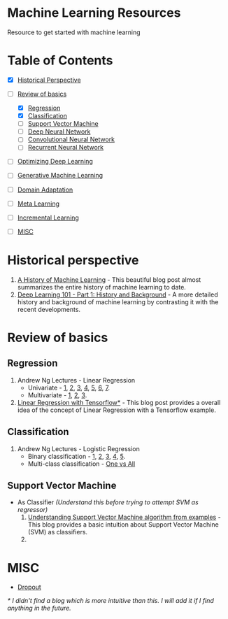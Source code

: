 # Machine Learning Resources
Resource to get started with machine learning

Table of Contents
=================

  - [x] [Historical Perspective](#historical-perspective) 
  - [ ] [Review of basics](#review-of-basics)
      - [x] [Regression](#regression)
      - [x] [Classification](#classification)
      - [ ] [Support Vector Machine](#support-vector-machine)
      - [ ] [Deep Neural Network](#deep-neural-network)
      - [ ] [Convolutional Neural Network](#convolutional-neural-network)
      - [ ] [Recurrent Neural Network](#recurrent-neural-network)
  - [ ] [Optimizing Deep Learning](#optimizing-deep-learning)
  - [ ] [Generative Machine Learning](#generative-machine-learning)
  - [ ] [Domain Adaptation](#domain-adaptation)
  - [ ] [Meta Learning](#meta-learning)
  - [ ] [Incremental Learning](#incremental-learning)
  - [ ] [MISC](#misc)
  
  
Historical perspective
==========================

1. [A History of Machine Learning](https://cloud.withgoogle.com/build/data-analytics/explore-history-machine-learning/) - This beautiful blog post almost summarizes the entire history of machine learning to date.
2. [Deep Learning 101 - Part 1: History and Background](http://beamlab.org/deeplearning/2017/02/23/deep_learning_101_part1.html) - A more detailed history and background of machine learning by contrasting it with the recent developments.

Review of basics
====================

Regression
--------------------------
1. Andrew Ng Lectures - Linear Regression
    * Univariate - [1](https://youtu.be/kHwlB_j7Hkc?list=PLLssT5z_DsK-h9vYZkQkYNWcItqhlRJLN), [2](https://www.youtube.com/watch?v=yuH4iRcggMw&list=PLLssT5z_DsK-h9vYZkQkYNWcItqhlRJLN&index=5), [3](https://www.youtube.com/watch?v=yR2ipCoFvNo&list=PLLssT5z_DsK-h9vYZkQkYNWcItqhlRJLN&index=6), [4](https://www.youtube.com/watch?v=0kns1gXLYg4&list=PLLssT5z_DsK-h9vYZkQkYNWcItqhlRJLN&index=7), [5](https://www.youtube.com/watch?v=YovTqTY-PYY&list=PLLssT5z_DsK-h9vYZkQkYNWcItqhlRJLN&index=9), [6](https://www.youtube.com/watch?v=YovTqTY-PYY&list=PLLssT5z_DsK-h9vYZkQkYNWcItqhlRJLN&index=9), [7](https://www.youtube.com/watch?v=GtSf2T6Co80&list=PLLssT5z_DsK-h9vYZkQkYNWcItqhlRJLN&index=10).
    * Multivariate - [1](https://www.youtube.com/watch?v=Q4GNLhRtZNc&list=PLLssT5z_DsK-h9vYZkQkYNWcItqhlRJLN&index=18), [2](https://www.youtube.com/watch?v=pkJjoro-b5c&list=PLLssT5z_DsK-h9vYZkQkYNWcItqhlRJLN&index=19), [3](https://www.youtube.com/watch?v=B-Ks01zR4HY&list=PLLssT5z_DsK-h9vYZkQkYNWcItqhlRJLN&index=24).
2. [Linear Regression with Tensorflow*](https://www.guru99.com/linear-regression-tensorflow.html) - This blog post provides a overall idea of the concept of Linear Regression with a Tensorflow example.


Classification
-------------------------
1. Andrew Ng Lectures - Logistic Regression
    * Binary classification - [1](https://www.youtube.com/watch?v=-la3q9d7AKQ&list=PLLssT5z_DsK-h9vYZkQkYNWcItqhlRJLN&index=32), [2](https://www.youtube.com/watch?v=t1IT5hZfS48&list=PLLssT5z_DsK-h9vYZkQkYNWcItqhlRJLN&index=33), [3](https://www.youtube.com/watch?v=F_VG4LNjZZw&list=PLLssT5z_DsK-h9vYZkQkYNWcItqhlRJLN&index=34), [4](https://www.youtube.com/watch?v=HIQlmHxI6-0&list=PLLssT5z_DsK-h9vYZkQkYNWcItqhlRJLN&index=35), [5](https://www.youtube.com/watch?v=TTdcc21Ko9A&list=PLLssT5z_DsK-h9vYZkQkYNWcItqhlRJLN&index=36).
    * Multi-class classification - [One vs All](https://www.youtube.com/watch?v=-EIfb6vFJzc&list=PLLssT5z_DsK-h9vYZkQkYNWcItqhlRJLN&index=38)

Support Vector Machine
-----------------------------
* As Classifier _(Understand this before trying to attempt SVM as regressor)_  
  1. [Understanding Support Vector Machine algorithm from examples](https://www.analyticsvidhya.com/blog/2017/09/understaing-support-vector-machine-example-code/) - This blog provides a basic intuition about Support Vector Machine (SVM) as classifiers.
  2. 

MISC
==================
* [Dropout](https://machinelearningmastery.com/dropout-for-regularizing-deep-neural-networks/)
    

_* I didn't find a blog which is more intuitive than this. I will add it if I find anything in the future._
